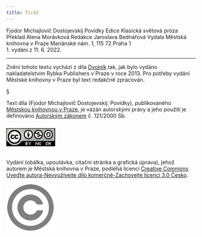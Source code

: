 ```yaml
---
title: Tiráž
---
```


<section>  
Fjodor Michajlovič Dostojevskij    
Povídky  
Edice Klasická světová próza  
Překlad Alena Morávková  
Redakce Jaroslava Bednářová  
Vydala Městská knihovna v Praze  
Mariánské nám. 1, 115 72 Praha 1  
</section>  
1. vydání z 11. 6. 2022.

***

<section>

Znění tohoto textu vychází z díla [Dvojník](https://search.mlp.cz/cz/titul/dvojnik/3989150/) tak, jak bylo vydáno nakladatelstvím Rybka Publishers v Praze v roce 2013. Pro potřeby vydání Městské knihovny v Praze byl text redakčně zpracován.

§

Text díla (Fjodor Michajlovič Dostojevskij: Povídky), publikovaného [Městskou knihovnou v Praze](https://www.mlp.cz/cz/), je vázán autorskými právy a jeho použití je definováno [Autorským zákonem](https://www.mkcr.cz/predpisy-zakonu-709.html) č. 121/2000 Sb.

[![image001.jpg](./resources/image001_fmt.jpeg)](https://creativecommons.org/licenses/by-nc-sa/3.0/cz/)

Vydání (obálka, upoutávka, citační stránka a grafická úprava), jehož autorem je Městská knihovna v Praze, podléhá licenci [Creative Commons Uveďte autora-Nevyužívejte dílo komerčně-Zachovejte licenci 3.0 Česko](https://creativecommons.org/licenses/by-nc-sa/3.0/cz/).


![image002.jpg](./resources/image002_fmt.jpeg)

</section>